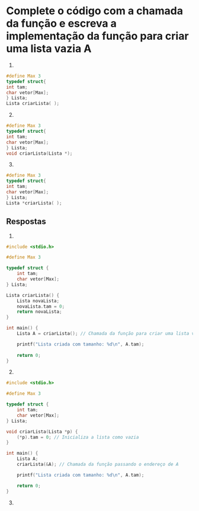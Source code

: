 # Complete o código com a chamada da função e escreva a implementação da função para criar uma lista vazia A

1)
```c
#define Max 3
typedef struct{
int tam;
char vetor[Max];
} Lista;
Lista criarLista( );
```
2)
```c
#define Max 3
typedef struct{
int tam;
char vetor[Max];
} Lista;
void criarLista(Lista *);
```
3) 
```c
#define Max 3
typedef struct{
int tam;
char vetor[Max];
} Lista;
Lista *criarLista( );
```
## Respostas

1) 
```c
#include <stdio.h>

#define Max 3

typedef struct {
    int tam;
    char vetor[Max];
} Lista;

Lista criarLista() {
    Lista novaLista;
    novaLista.tam = 0;
    return novaLista;
}

int main() {
    Lista A = criarLista(); // Chamada da função para criar uma lista vazia

    printf("Lista criada com tamanho: %d\n", A.tam);
    
    return 0;
}

```
2)
```c
#include <stdio.h>

#define Max 3

typedef struct {
    int tam;
    char vetor[Max];
} Lista;

void criarLista(Lista *p) {
    (*p).tam = 0; // Inicializa a lista como vazia
}

int main() {
    Lista A;
    criarLista(&A); // Chamada da função passando o endereço de A

    printf("Lista criada com tamanho: %d\n", A.tam);

    return 0;
}
```
3)
```c
